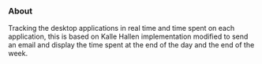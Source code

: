 ### About
Tracking the desktop applications in real time and time spent on each application, this is based on Kalle Hallen implementation modified to send an email and display the time spent at the end of the day and the end of the week.
